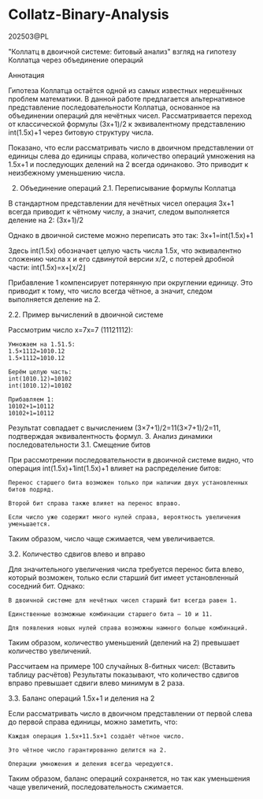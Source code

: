 # Collatz-Binary-Analysis
202503@PL


"Коллатц в двоичной системе: битовый анализ"
взгляд на гипотезу Коллатца через объединение операций

Аннотация

Гипотеза Коллатца остаётся одной из самых известных нерешённых проблем математики. В данной работе предлагается альтернативное представление последовательности Коллатца, основанное на объединении операций для нечётных чисел. Рассматривается переход от классической формулы (3x+1)/2 к эквивалентному представлению int(1.5x)+1 через битовую структуру числа.

Показано, что если рассматривать число в двоичном представлении от единицы слева до единицы справа, количество операций умножения на 1.5x+1 и последующих делений на 2 всегда одинаково. Это приводит к неизбежному уменьшению числа.


2. Объединение операций
2.1. Переписывание формулы Коллатца

В стандартном представлении для нечётных чисел операция 3x+1 всегда приводит к чётному числу, а значит, следом выполняется деление на 2:
(3x+1)/2

Однако в двоичной системе можно переписать это так:
3x+1=int(1.5x)+1

Здесь int(1.5x) обозначает целую часть числа 1.5x, что эквивалентно сложению числа x и его сдвинутой версии x/2, с потерей дробной части:
int(1.5x)=x+⌊x/2⌋

Прибавление 1 компенсирует потерянную при округлении единицу. Это приводит к тому, что число всегда чётное, а значит, следом выполняется деление на 2.





2.2. Пример вычислений в двоичной системе

Рассмотрим число x=7x=7 (11121112​):

    Умножаем на 1.51.5:
    1.5×1112=1010.12
    1.5×1112​=1010.12​

    Берём целую часть:
    int(1010.12)=10102
    int(1010.12​)=10102​

    Прибавляем 1:
    10102+1=10112
    10102​+1=10112​

Результат совпадает с вычислением (3×7+1)/2=11(3×7+1)/2=11, подтверждая эквивалентность формул.
3. Анализ динамики последовательности
3.1. Смещение битов


При рассмотрении последовательности в двоичной системе видно, что операция int(1.5x)+1int(1.5x)+1 влияет на распределение битов:

    Перенос старшего бита возможен только при наличии двух установленных битов подряд.

    Второй бит справа также влияет на перенос вправо.

    Если число уже содержит много нулей справа, вероятность увеличения уменьшается.

Таким образом, число чаще сжимается, чем увеличивается.

3.2. Количество сдвигов влево и вправо

Для значительного увеличения числа требуется перенос бита влево, который возможен, только если старший бит имеет установленный соседний бит. Однако:

    В двоичной системе для нечётных чисел старший бит всегда равен 1.

    Единственные возможные комбинации старшего бита — 10 и 11.

    Для появления новых нулей справа возможны намного больше комбинаций.

Таким образом, количество уменьшений (делений на 2) превышает количество увеличений.

Рассчитаем на примере 100 случайных 8-битных чисел:
(Вставить таблицу расчётов)
Результаты показывают, что количество сдвигов вправо превышает сдвиги влево минимум в 2 раза.

3.3. Баланс операций 1.5x+1 и деления на 2

Если рассматривать число в двоичном представлении от первой слева до первой справа единицы, можно заметить, что:

    Каждая операция 1.5x+11.5x+1 создаёт чётное число.

    Это чётное число гарантированно делится на 2.

    Операции умножения и деления всегда чередуются.

Таким образом, баланс операций сохраняется, но так как уменьшения чаще увеличений, последовательность сжимается.
